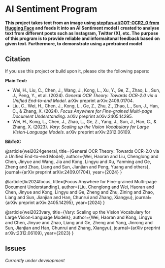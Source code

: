 # AI Sentiment Program

**This project takes text from an image using [stepfun-ai/GOT-OCR2_0 from Hugging Face](https://huggingface.co/stepfun-ai/GOT-OCR2_0) and feeds it into an AI Sentiment model I created to analyse text from different posts such as Instagram, Twitter (X), etc. The purpose of this program is to provide reliable and informaitonal feedback based on given text. Furthermore, to demonstrate using a pretrained model**


## Citation

If you use this project or build upon it, please cite the following papers:

**Plain Text:**

- Wei, H., Liu, C., Chen, J., Wang, J., Kong, L., Xu, Y., Ge, Z., Zhao, L., Sun, J., Peng, Y., et al. (2024). *General OCR Theory: Towards OCR-2.0 via a Unified End-to-end Model*. arXiv preprint arXiv:2409.01704.
- Liu, C., Wei, H., Chen, J., Kong, L., Ge, Z., Zhu, Z., Zhao, L., Sun, J., Han, C., & Zhang, X. (2024). *Focus Anywhere for Fine-grained Multi-page Document Understanding*. arXiv preprint arXiv:2405.14295.
- Wei, H., Kong, L., Chen, J., Zhao, L., Ge, Z., Yang, J., Sun, J., Han, C., & Zhang, X. (2023). *Vary: Scaling up the Vision Vocabulary for Large Vision-Language Models*. arXiv preprint arXiv:2312.06109.

**BibTeX:**

@article{wei2024general,
  title={General OCR Theory: Towards OCR-2.0 via a Unified End-to-end Model},
  author={Wei, Haoran and Liu, Chenglong and Chen, Jinyue and Wang, Jia and Kong, Lingyu and Xu, Yanming and Ge, Zheng and Zhao, Liang and Sun, Jianjian and Peng, Yuang and others},
  journal={arXiv preprint arXiv:2409.01704},
  year={2024}
}

@article{liu2024focus,
  title={Focus Anywhere for Fine-grained Multi-page Document Understanding},
  author={Liu, Chenglong and Wei, Haoran and Chen, Jinyue and Kong, Lingyu and Ge, Zheng and Zhu, Zining and Zhao, Liang and Sun, Jianjian and Han, Chunrui and Zhang, Xiangyu},
  journal={arXiv preprint arXiv:2405.14295},
  year={2024}
}

@article{wei2023vary,
  title={Vary: Scaling up the Vision Vocabulary for Large Vision-Language Models},
  author={Wei, Haoran and Kong, Lingyu and Chen, Jinyue and Zhao, Liang and Ge, Zheng and Yang, Jinrong and Sun, Jianjian and Han, Chunrui and Zhang, Xiangyu},
  journal={arXiv preprint arXiv:2312.06109},
  year={2023}
}

## Issues

*Currently under development*

